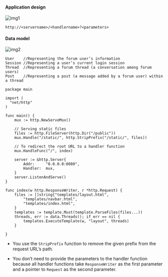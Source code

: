 ####  Application design

![img1](https://dpzbhybb2pdcj.cloudfront.net/chang/Figures/02fig04_alt.jpg)

```
http://<servername>/<handlername>?<parameters>
```

#### Data model

![img2](https://dpzbhybb2pdcj.cloudfront.net/chang/Figures/02fig05_alt.jpg)

```
User 	//Representing the forum user’s information
Session //Representing a user’s current login session
Thread  //Representing a forum thread (a conversation among forum users)
Post 	//Representing a post (a message added by a forum user) within a thread
```

```
package main

import (
  "net/http"
)

func main() {
	mux := http.NewServeMux()
	
	// Serving static files
	files := http.FileServer(http.Dir("/public"))
	mux.Handle("/static/", http.StripPrefix("/static/", files))
	
	// To redirect the root URL to a handler function
	mux.HandleFunc("/", index)

	server := &http.Server{
		Addr:     "0.0.0.0:8080",
		Handler:  mux,
  	}
  	server.ListenAndServe()
}

func index(w http.ResponseWriter, r *http.Request) {
	files := []string{"templates/layout.html",
		"templates/navbar.html",
		"templates/index.html",
	}
	templates := template.Must(template.ParseFiles(files...))
	threads, err := data.Threads(); if err == nil {
		templates.ExecuteTemplate(w, "layout", threads)
	}
	
}
```

*	You use the `StripPrefix` function to remove the given prefix from the request URL’s path.

*	 You don’t need to provide the parameters to the handler function because all handler functions take `ResponseWriter` as the first parameter and a pointer to `Request` as the second parameter.